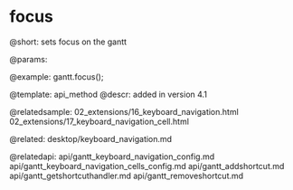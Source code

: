 focus
=============

@short:
	sets focus on the gantt 

@params:


@example:
gantt.focus();

@template:	api_method
@descr:
added in version 4.1

@relatedsample:
02_extensions/16_keyboard_navigation.html
02_extensions/17_keyboard_navigation_cell.html

@related:
desktop/keyboard_navigation.md

@relatedapi:
api/gantt_keyboard_navigation_config.md
api/gantt_keyboard_navigation_cells_config.md
api/gantt_addshortcut.md
api/gantt_getshortcuthandler.md
api/gantt_removeshortcut.md